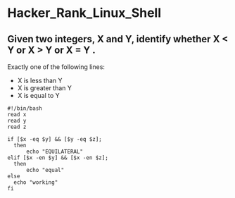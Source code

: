 # Hacker_Rank_Linux_Shell

## Given two integers, X  and Y, identify whether X < Y or X > Y or X = Y .

 Exactly one of the following lines:
 - X is less than Y
 - X is greater than Y
 - X is equal to Y

  ```
  #!/bin/bash
read x 
read y 
read z 

if [$x -eq $y] && [$y -eq $z];
    then 
        echo "EQUILATERAL"
elif [$x -en $y] && [$x -en $z];
    then 
        echo "equal"
else 
    echo "working"
fi
  ```
